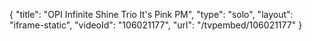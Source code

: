 {
    "title": "OPI Infinite Shine Trio  It's Pink PM",
    "type": "solo",
    "layout": "iframe-static",
    "videoId": "106021177",
    "url": "\/tvpembed\/106021177"
}